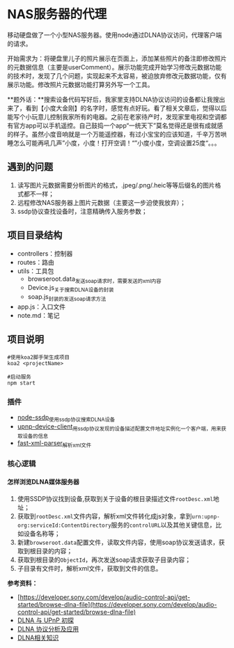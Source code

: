 # NAS服务器的代理
移动硬盘做了一个小型NAS服务器。使用node通过DLNA协议访问，代理客户端的请求。

开始需求为：将硬盘里儿子的照片展示在页面上，添加某些照片的备注即修改照片的元数据信息（主要是userComment）。展示功能完成开始学习修改元数据功能的技术时，发现了几个问题，实现起来不太容易，被迫放弃修改元数据功能，仅有展示功能。修改照片元数据功能打算另外写一个工具。

**题外话：**搜索设备代码写好后，我家里支持DLNA协议访问的设备都让我搜出来了，看到【小度大金刚】的名字时，感觉有点好玩。看了相关文章后，觉得以后能写个小玩意儿控制我家所有的电器。之前在老家待产时，发现家里电视和空调都有官方app可以手机遥控。自己鼓捣一个app“一统天下”莫名觉得还是很有成就感的样子。虽然小度音响就是一个万能遥控器，有过小宝宝的应该知道，千辛万苦哄睡怎么可能再吼几声”小度，小度！打开空调！“”小度小度，空调设置25度“。。。

## 遇到的问题
1. 读写图片元数据需要分析图片的格式，.jpeg/.png/.heic等等后缀名的图片格式都不一样；
2. 远程修改NAS服务器上图片元数据（主要这一步迫使我放弃）；
3. ssdp协议查找设备时，注意精确传入服务参数；


## 项目目录结构

- controllers：控制器
- routes：路由
- utils：工具包
  - browseroot.data<sub>发送soap请求时，需要发送的xml内容</sub>
  - Device.js<sub>关于搜索DLNA设备的封装</sub>
  - soap.js<sub>封装的发送soap请求方法</sub>
- app.js：入口文件
- note.md：笔记
## 项目说明

```
#使用koa2脚手架生成项目
koa2 <projectName>

#启动服务
npm start
```
### 插件

- [node-ssdp](https://github.com/diversario/node-ssdp)<sub>使用ssdp协议搜索DLNA设备</sub>
- [upnp-device-client](https://github.com/thibauts/node-upnp-device-client)<sub>用ssdp协议发现的设备描述配置文件地址实例化一个客户端，用来获取设备的信息</sub>
- [fast-xml-parser](https://github.com/NaturalIntelligence/fast-xml-parser)<sub>解析xml文件</sub>


### 核心逻辑

#### 怎样浏览DLNA媒体服务器
1. 使用SSDP协议找到设备,获取到关于设备的根目录描述文件`rootDesc.xml`地址；
2. 获取到`rootDesc.xml`文件内容，解析xml文件转化成js对象，拿到`urn:upnp-org:serviceId:ContentDirectory`服务的`controlURL`以及其他关键信息，比如设备名称等；
3.  新建`browseroot.data`配置文件，读取文件内容，使用soap协议发送请求，获取到根目录的内容；
4.  获取到根目录的`ObjectId`，再次发送soap请求获取子目录内容；
5.  子目录有文件时，解析xml文件，获取到文件的信息。

**参考资料：**
- [https://developer.sony.com/develop/audio-control-api/get-started/browse-dlna-file](https://developer.sony.com/develop/audio-control-api/get-started/browse-dlna-file)
- [DLNA 与 UPnP 初探](https://www.jianshu.com/p/91b508b0260b)
- [DLNA 协议分析及应用](https://breezetemple.github.io/2019/02/25/dlan-introduction/)
- [DLNA相关知识](https://www.jianshu.com/p/af63d98f8f4b)

